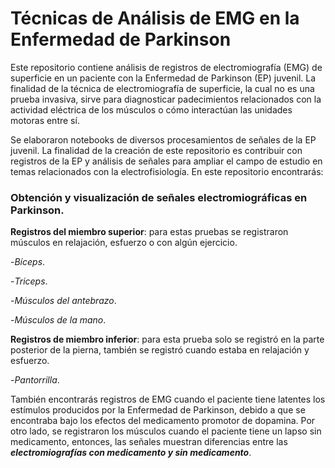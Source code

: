 # Técnicas de Análisis de EMG en la Enfermedad de Parkinson 

Este repositorio contiene análisis de registros de electromiografía (EMG) de superficie en un paciente con la Enfermedad de Parkinson (EP) juvenil. La finalidad de la técnica de electromiografía de superficie, la cual no es una prueba invasiva, sirve para diagnosticar padecimientos relacionados con la actividad eléctrica de los músculos o cómo interactúan las unidades motoras entre sí.

Se elaboraron notebooks de diversos procesamientos de señales de la EP juvenil. La finalidad de la creación de este repositorio es contribuir con registros de la EP y análisis de señales para ampliar el campo de estudio en temas relacionados con la electrofisiología. En este repositorio encontrarás:

### Obtención y visualización de señales electromiográficas en Parkinson.
**Registros del miembro superior**: para estas pruebas se registraron músculos en relajación, esfuerzo o con algún ejercicio. 
  
  -*Bíceps*.
  
  -*Triceps*.
  
  -*Músculos del antebrazo*.
  
  -*Músculos de la mano*. 

**Registros de miembro inferior**: para esta prueba solo se registró en la parte posterior de la pierna, también se registró cuando estaba en relajación y esfuerzo. 

  -*Pantorrilla*. 

También encontrarás registros de EMG cuando el paciente tiene latentes los estímulos producidos por la Enfermedad de Parkinson, debido a que se encontraba bajo los efectos del medicamento promotor de dopamina. Por otro lado, se registraron los músculos cuando el paciente tiene un lapso sin medicamento, entonces, las señales muestran diferencias entre las ***electromiografías con medicamento y sin medicamento***.
